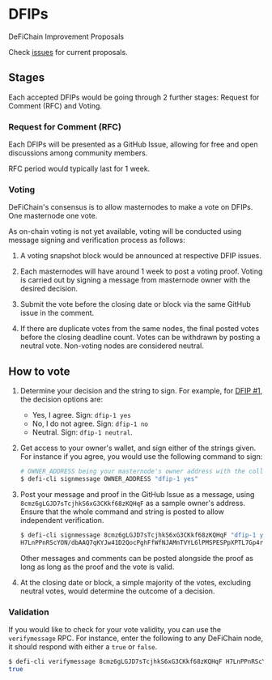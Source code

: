 # DFIPs
DeFiChain Improvement Proposals

Check [issues](https://github.com/DeFiCh/dfips/issues) for current proposals.

## Stages

Each accepted DFIPs would be going through 2 further stages: Request for Comment (RFC) and Voting.

### Request for Comment (RFC)

Each DFIPs will be presented as a GitHub Issue, allowing for free and open discussions among community members.

RFC period would typically last for 1 week.

### Voting

DeFiChain's consensus is to allow masternodes to make a vote on DFIPs. One masternode one vote.

As on-chain voting is not yet available, voting will be conducted using message signing and verification process as follows:

1. A voting snapshot block would be announced at respective DFIP issues.

2. Each masternodes will have around 1 week to post a voting proof. Voting is carried out by signing a message from masternode owner with the desired decision.

3. Submit the vote before the closing date or block via the same GitHub issue in the comment. 

4. If there are duplicate votes from the same nodes, the final posted votes before the closing deadline count. Votes can be withdrawn by posting a neutral vote. Non-voting nodes are considered neutral.

## How to vote

1. Determine your decision and the string to sign. For example, for [DFIP #1](https://github.com/DeFiCh/dfips/issues/1), the decision options are:

    - Yes, I agree. Sign: `dfip-1 yes`
    - No, I do not agree. Sign: `dfip-1 no`
    - Neutral. Sign: `dfip-1 neutral`.

2. Get access to your owner's wallet, and sign either of the strings given. For instance if you agree, you would use the following command to sign:

    ```sh
    # OWNER_ADDRESS being your masternode's owner address with the collateral
    $ defi-cli signmessage OWNER_ADDRESS "dfip-1 yes"
    ```

3. Post your message and proof in the GitHub Issue as a message, using `8cmz6gLGJD7sTcjhkS6xG3CKkf68zKQHqF` as a sample owner's address. Ensure that the whole command and string is posted to allow independent verification.

    ```sh
    $ defi-cli signmessage 8cmz6gLGJD7sTcjhkS6xG3CKkf68zKQHqF "dfip-1 yes"
    H7LnPPnRScYON/dbAAQ7qKYJw41D2QocPghFfWfNJAMnTVYL6lPMSPESPpXPTL7Gp4rJJAnKCmfEICIS+P4G3U8=
    ```

    Other messages and comments can be posted alongside the proof as long as long as the proof and the vote is valid.

4. At the closing date or block, a simple majority of the votes, excluding neutral votes, would determine the outcome of a decision. 

### Validation

If you would like to check for your vote validity, you can use the `verifymessage` RPC. For instance, enter the following to any DeFiChain node, it should respond with either a `true` or `false`.

```sh
$ defi-cli verifymessage 8cmz6gLGJD7sTcjhkS6xG3CKkf68zKQHqF H7LnPPnRScYON/dbAAQ7qKYJw41D2QocPghFfWfNJAMnTVYL6lPMSPESPpXPTL7Gp4rJJAnKCmfEICIS+P4G3U8= "dfip-1 yes"
true
```
